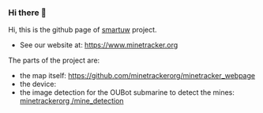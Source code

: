 ### Hi there 👋

<!--
**minetrackerorg/minetrackerorg** is a ✨ _special_ ✨ repository because its `README.md` (this file) appears on your GitHub profile.

Here are some ideas to get you started:

- 🔭 I’m currently working on ...
- 🌱 I’m currently learning ...
- 👯 I’m looking to collaborate on ...
- 🤔 I’m looking for help with ...
- 💬 Ask me about ...
- 📫 How to reach me: ...
- 😄 Pronouns: ...
- ⚡ Fun fact: ...
-->
Hi, this is the github page of [smartuw](https://taikai.network/cassinihackathons/hackathons/defence-security/projects/clfcn42g5161820001yf39mfnrb9/idea) project.

- See our website at: https://www.minetracker.org

The parts of the project are:
- the map itself: https://github.com/minetrackerorg/minetracker_webpage
- the device: 
- the image detection for the OUBot submarine to detect the mines: [minetrackerorg /mine_detection](https://github.com/minetrackerorg/mine_detection)

